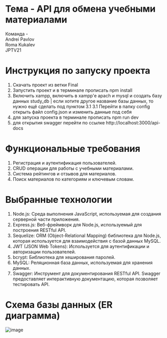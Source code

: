
# Тема - API для обмена учебными материалами<br>
Команда - <br>
Andrei Pavlov<br>
Roma Kukalev<br>
JPTV21<br>

# Инструкция по запуску проекта
1. Скачать проект из ветки Final
2. Запустить проект и в терминале прописать npm install
3. Включить xampp, включить в xampp'e apach и mysql и создать базу данных study_db | если хотите другое название базы данных, то нужно ещё сделать под пунктом 3.1
3.1 Перейти в папку config открыть файл config.json и изменить данные под себя
4. для запуска проекта в терминале прописать npm run dev
5. для открытия swagger перейти по ссылке http://localhost:3000/api-docs

# Функциональные требования <br>
1. Регистрация и аутентификация пользователей.<br>
2. CRUD операции для работы с учебными материалами.<br>
3. Система рейтингов и отзывов для материалов.<br>
4. Поиск материалов по категориям и ключевым словам.<br>


# Выбранные технологии<br>
1. Node.js: Среда выполнения JavaScript, используемая для создания серверной части приложения.<br>
2. Express.js: Веб-фреймворк для Node.js, используемый для построения RESTful API.<br>
3. Sequelize: ORM (Object-Relational Mapping) библиотека для Node.js, которая используется для взаимодействия с базой данных MySQL.<br>
4. JWT (JSON Web Tokens): Используется для аутентификации и авторизации пользователей.<br>
5. bcrypt: Библиотека для хеширования паролей.<br>
6. MySQL: Реляционная база данных, используемая для хранения данных. <br>
7. Swagger: Инструмент для документирования RESTful API. Swagger предоставляет интерактивную документацию, которая позволяет тестировать API.<br>


# Схема базы данных (ER диаграмма)<br>
![image](https://github.com/Andrei-Pavlov/study/assets/102020580/10d1a198-3deb-473d-b249-fb1e18bd4210)

